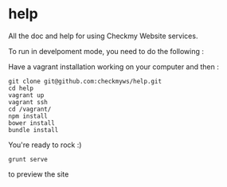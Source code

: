 help
====

All the doc and help for using Checkmy Website services.


To run in develpoment mode, you need to do the following :

Have a vagrant installation working on your computer and then :

~~~~
git clone git@github.com:checkmyws/help.git
cd help
vagrant up
vagrant ssh
cd /vagrant/
npm install
bower install
bundle install
~~~~

You're ready to rock :)

~~~~
grunt serve
~~~~

to preview the site
